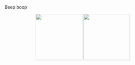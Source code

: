 Beep boop
<p align= "center">
  <img height= "150" src="https://github-readme-stats.vercel.app/api?username=abrandec&theme=react&show_icons=true&include_all_commits=true" />
  <img height= "150" src="https://github-readme-stats.vercel.app/api/top-langs/?username=abrandec&theme=react&layout=compact" />
</p>
